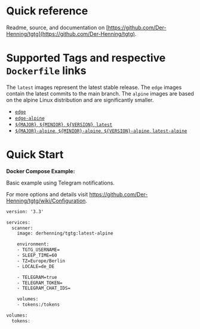 # Quick reference

Readme, source, and documentation on [https://github.com/Der-Henning/tgtg](https://github.com/Der-Henning/tgtg).

<!-- markdownlint-disable-next-line MD025 -->
# Supported Tags and respective `Dockerfile` links

 The `latest` images represent the latest stable release.
 The `edge` images contain the latest commits to the main branch.
 The `alpine` images are based on the alpine Linux distribution and are significantly smaller.

- [`edge`](https://github.com/Der-Henning/tgtg/blob/main/docker/Dockerfile)
- [`edge-alpine`](https://github.com/Der-Henning/tgtg/blob/main/docker/Dockerfile.alpine)
- [`${MAJOR}`, `${MINIOR}`, `${VERSION}`, `latest`](https://github.com/Der-Henning/tgtg/blob/${VERSION}/docker/Dockerfile)
- [`${MAJOR}-alpine`, `${MINIOR}-alpine`, `${VERSION}-alpine`, `latest-alpine`](https://github.com/Der-Henning/tgtg/blob/${VERSION}/docker/Dockerfile.alpine)

<!-- markdownlint-disable-next-line MD025 -->
# Quick Start

**Docker Compose Example:**

Basic example using Telegram notifications.

For more options and details visit <https://github.com/Der-Henning/tgtg/wiki/Configuration>.

````xml
version: '3.3'

services:
  scanner:
    image: derhenning/tgtg:latest-alpine

    environment:
    - TGTG_USERNAME=
    - SLEEP_TIME=60
    - TZ=Europe/Berlin
    - LOCALE=de_DE

    - TELEGRAM=true
    - TELEGRAM_TOKEN=
    - TELEGRAM_CHAT_IDS=

    volumes:
    - tokens:/tokens

volumes:
  tokens:
````
